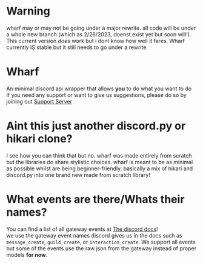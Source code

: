 # Warning
wharf may or may not be going under a major rewrite. all code will be under a whole new branch (which as 2/26/2023, doenst exist yet but soon will!).
<br>
This current version *does* work but i dont know how well it fares. Wharf currently IS stable but it still needs to go under a rewrite.

# Wharf

An minimal discord api wrapper that allows **you** to do what you want to do
<br>
If you need any support or want to give us suggestions, please do so by joining out [Support Server](https://discord.gg/gJdY2AQxJY)



# Aint this just another discord.py or hikari clone?
I see how you can think that but no. wharf was made entirely from scratch but the libraries do share stylistic choices. wharf is meant to be as minimal as possible whilst are being beginner-friendly. basically a mix of hikari and discord.py into one brand new made from scratch library!

# What events are there/Whats their names?
You can find a list of all gateway events at [The discord docs](https://discord.com/developers/docs/topics/gateway-events)!<br>
we use the gateway event names discord gives us in the docs such as ``message_create``, ``guild_create``, or ``interaction_create``.
We support all events but some of the events use the raw json from the gateway instead of proper models **for now**.
